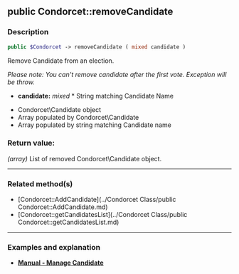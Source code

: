 ## public Condorcet::removeCandidate

### Description    

```php
public $Condorcet -> removeCandidate ( mixed candidate )
```

Remove Candidate from an election.

*Please note: You can't remove candidate after the first vote. Exception will be throw.*    
- **candidate:** *mixed* * String matching Candidate Name
* Condorcet\Candidate object
* Array populated by Condorcet\Candidate
* Array populated by string matching Candidate name



### Return value:   

*(array)* List of removed Condorcet\Candidate object.


---------------------------------------

### Related method(s)      

* [Condorcet::AddCandidate](../Condorcet Class/public Condorcet::AddCandidate.md)    
* [Condorcet::getCandidatesList](../Condorcet Class/public Condorcet::getCandidatesList.md)    

---------------------------------------

### Examples and explanation

* **[Manual - Manage Candidate](https://github.com/julien-boudry/Condorcet/wiki/II-%23-A.-Create-an-Election-%23-2.-Create-Candidates)**    
